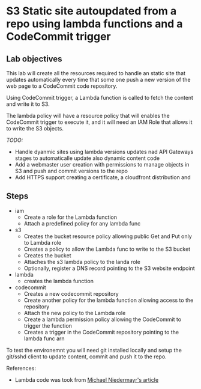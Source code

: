 # S3 Static site autoupdated from a repo using lambda functions and a CodeCommit trigger

## Lab objectives

This lab will create all the resources required to handle an static site that updates automatically every time that some one push a new version of the web page to a CodeCommit code repository. 

Using CodeCommit trigger, a Lambda function is called to fetch the content and write it to S3. 

The lambda policy will have a resource policy that will enables the CodeCommit trigger to execute it, and it will need an IAM Role that allows it to write the S3 objects. 

*TODO:*
* Handle dyanmic sites using lambda versions updates nad API Gateways stages to automaticalle update also dynamic content code
* Add a webmaster user creation with permissions to manage objects in S3 and push and commit versions to the repo
* Add HTTPS support creating a certificate, a cloudfront distribution and 

## Steps 
* iam
  * Create a role for the Lambda function
  * Attach a predefined policy for any lambda func
* s3
  * Creates the bucket resource policy allowing public Get and Put only to Lambda role
  * Creates a policy to allow the Lambda func to write to the S3 bucket
  * Creates the bucket
  * Attaches the s3 lambda policy to the landa role
  * Optionally, register a DNS record pointing to the S3 website endpoint
* lambda
  * creates the lambda function
* codecommit
  * Creates a new codecommit repository
  * Create another policy for the lambda function allowing access to the repository
  * Attach the new policy to the Lambda role
  * Create a lambda permission policy allowing the CodeCommit to trigger the function
  * Creates a trigger in the CodeCommit repository pointing to the lambda func arn

To test the environemnt you will need git installed locally and setup the git/sshd client to update content, commit and push it to the repo.

References:
* Lambda code was took from [Michael Niedermayr's article](https://medium.com/@michael.niedermayr/using-aws-codecommit-and-lambda-for-automatic-code-deployment-to-s3-bucket-b35aa83d029b)